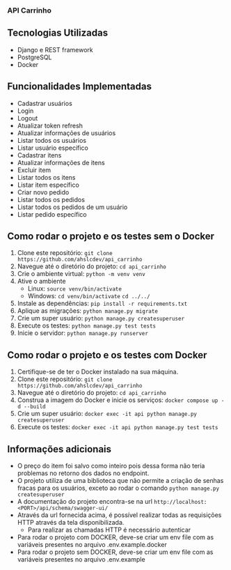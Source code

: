 ### API Carrinho

## Tecnologias Utilizadas
- Django e REST framework
- PostgreSQL
- Docker

## Funcionalidades Implementadas
- Cadastrar usuários
- Login
- Logout
- Atualizar token refresh
- Atualizar informações de usuários
- Listar todos os usuários
- Listar usuário específico
- Cadastrar itens
- Atualizar informações de itens
- Excluir item
- Listar todos os itens
- Listar item específico
- Criar novo pedido
- Listar todos os pedidos
- Listar todos os pedidos de um usuário
- Listar pedido específico

## Como rodar o projeto e os testes sem o Docker
1. Clone este repositório: `git clone https://github.com/ahslcdev/api_carrinho`
2. Navegue até o diretório do projeto: `cd api_carrinho`
3. Crie o ambiente virtual: `python -m venv venv`
4. Ative o ambiente 
    * Linux: `source venv/bin/activate`
    * Windows: `cd venv/bin/activate`
                `cd ../../`
5. Instale as dependências: `pip install -r requirements.txt`
6. Aplique as migrações: `python manage.py migrate`
7. Crie um super usuário: `python manage.py createsuperuser`
8. Execute os testes: `python manage.py test tests`
9. Inicie o servidor: `python manage.py runserver`

## Como rodar o projeto e os testes com Docker
1. Certifique-se de ter o Docker instalado na sua máquina.
2. Clone este repositório: `git clone https://github.com/ahslcdev/api_carrinho`
3. Navegue até o diretório do projeto: `cd api_carrinho`
4. Construa a imagem do Docker e inicie os serviços: `docker compose up -d --build`
5. Crie um super usuário: `docker exec -it api python manage.py createsuperuser`
6. Execute os testes: `docker exec -it api python manage.py test tests`

## Informações adicionais
- O preço do item foi salvo como inteiro pois dessa forma não teria problemas no retorno dos dados no endpoint.
- O projeto utiliza de uma biblioteca que não permite a criação de senhas fracas para os usuários, exceto ao rodar o comando `python manage.py createsuperuser`
- A documentação do projeto encontra-se na url `http://localhost:<PORT>/api/schema/swagger-ui/`
- Através da url fornecida acima, é possível realizar todas as requisições HTTP através da tela disponibilizada.
    - Para realizar as chamadas HTTP é necessário autenticar
- Para rodar o projeto com DOCKER, deve-se criar um env file com as variáveis presentes no arquivo .env.example.docker
- Para rodar o projeto sem DOCKER, deve-se criar um env file com as variáveis presentes no arquivo .env.example